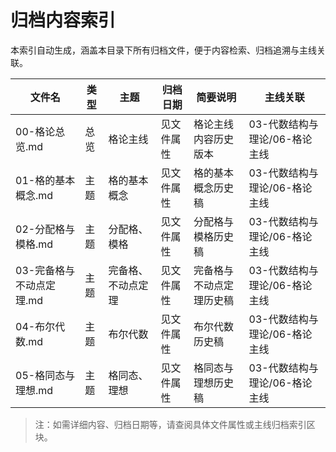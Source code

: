 # 归档内容索引

本索引自动生成，涵盖本目录下所有归档文件，便于内容检索、归档追溯与主线关联。

| 文件名 | 类型 | 主题 | 归档日期 | 简要说明 | 主线关联 |
|--------|------|------|----------|----------|----------|
| 00-格论总览.md | 总览 | 格论主线 | 见文件属性 | 格论主线内容历史版本 | 03-代数结构与理论/06-格论主线 |
| 01-格的基本概念.md | 主题 | 格的基本概念 | 见文件属性 | 格的基本概念历史稿 | 03-代数结构与理论/06-格论主线 |
| 02-分配格与模格.md | 主题 | 分配格、模格 | 见文件属性 | 分配格与模格历史稿 | 03-代数结构与理论/06-格论主线 |
| 03-完备格与不动点定理.md | 主题 | 完备格、不动点定理 | 见文件属性 | 完备格与不动点定理历史稿 | 03-代数结构与理论/06-格论主线 |
| 04-布尔代数.md | 主题 | 布尔代数 | 见文件属性 | 布尔代数历史稿 | 03-代数结构与理论/06-格论主线 |
| 05-格同态与理想.md | 主题 | 格同态、理想 | 见文件属性 | 格同态与理想历史稿 | 03-代数结构与理论/06-格论主线 |

> 注：如需详细内容、归档日期等，请查阅具体文件属性或主线归档索引区块。
